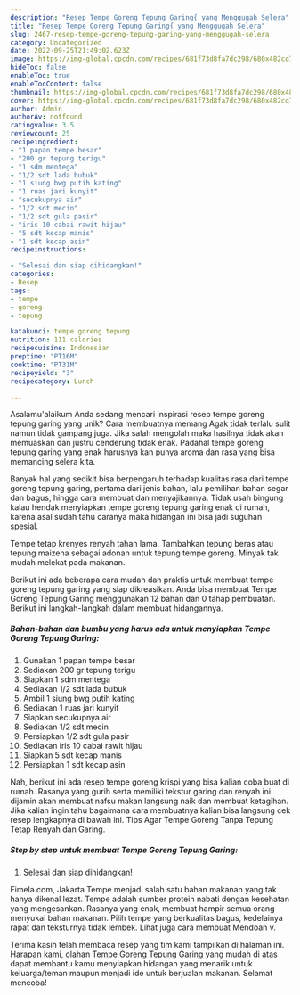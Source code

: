 ```yaml
---
description: "Resep Tempe Goreng Tepung Garing{ yang Menggugah Selera"
title: "Resep Tempe Goreng Tepung Garing{ yang Menggugah Selera"
slug: 2467-resep-tempe-goreng-tepung-garing-yang-menggugah-selera
category: Uncategorized
date: 2022-09-25T21:49:02.623Z
image: https://img-global.cpcdn.com/recipes/681f73d8fa7dc298/680x482cq70/tempe-goreng-tepung-garing-foto-resep-utama.jpg
hideToc: false
enableToc: true
enableTocContent: false
thumbnail: https://img-global.cpcdn.com/recipes/681f73d8fa7dc298/680x482cq70/tempe-goreng-tepung-garing-foto-resep-utama.jpg
cover: https://img-global.cpcdn.com/recipes/681f73d8fa7dc298/680x482cq70/tempe-goreng-tepung-garing-foto-resep-utama.jpg
author: Admin
authorAv: notfound
ratingvalue: 3.5
reviewcount: 25
recipeingredient:
- "1 papan tempe besar"
- "200 gr tepung terigu"
- "1 sdm mentega"
- "1/2 sdt lada bubuk"
- "1 siung bwg putih kating"
- "1 ruas jari kunyit"
- "secukupnya air"
- "1/2 sdt mecin"
- "1/2 sdt gula pasir"
- "iris 10 cabai rawit hijau"
- "5 sdt kecap manis"
- "1 sdt kecap asin"
recipeinstructions:

- "Selesai dan siap dihidangkan!"
categories:
- Resep
tags:
- tempe
- goreng
- tepung

katakunci: tempe goreng tepung 
nutrition: 111 calories
recipecuisine: Indonesian
preptime: "PT16M"
cooktime: "PT31M"
recipeyield: "3"
recipecategory: Lunch

---
```



Asalamu'alaikum Anda sedang mencari inspirasi resep tempe goreng tepung garing yang unik? Cara membuatnya memang Agak tidak terlalu sulit namun tidak gampang juga. Jika salah mengolah maka hasilnya tidak akan memuaskan dan justru cenderung tidak enak. Padahal tempe goreng tepung garing yang enak harusnya kan punya aroma dan rasa yang bisa memancing selera kita.


Banyak hal yang sedikit bisa berpengaruh terhadap kualitas rasa dari tempe goreng tepung garing, pertama dari jenis bahan, lalu pemilihan bahan segar dan bagus, hingga cara membuat dan menyajikannya. Tidak usah bingung kalau hendak menyiapkan tempe goreng tepung garing enak di rumah, karena asal sudah tahu caranya maka hidangan ini bisa jadi suguhan spesial.

Tempe tetap krenyes renyah tahan lama. Tambahkan tepung beras atau tepung maizena sebagai adonan untuk tepung tempe goreng. Minyak tak mudah melekat pada makanan.


Berikut ini ada beberapa cara mudah dan praktis untuk membuat tempe goreng tepung garing yang siap dikreasikan. Anda bisa membuat Tempe Goreng Tepung Garing menggunakan 12 bahan dan 0 tahap pembuatan. Berikut ini langkah-langkah dalam membuat hidangannya.

<!--inarticleads1-->

##### Bahan-bahan dan bumbu yang harus ada untuk menyiapkan Tempe Goreng Tepung Garing:

1. Gunakan 1 papan tempe besar
1. Sediakan 200 gr tepung terigu
1. Siapkan 1 sdm mentega
1. Sediakan 1/2 sdt lada bubuk
1. Ambil 1 siung bwg putih kating
1. Sediakan 1 ruas jari kunyit
1. Siapkan secukupnya air
1. Sediakan 1/2 sdt mecin
1. Persiapkan 1/2 sdt gula pasir
1. Sediakan iris 10 cabai rawit hijau
1. Siapkan 5 sdt kecap manis
1. Persiapkan 1 sdt kecap asin


Nah, berikut ini ada resep tempe goreng krispi yang bisa kalian coba buat di rumah. Rasanya yang gurih serta memiliki tekstur garing dan renyah ini dijamin akan membuat nafsu makan langsung naik dan membuat ketagihan. Jika kalian ingin tahu bagaimana cara membuatnya kalian bisa langsung cek resep lengkapnya di bawah ini. Tips Agar Tempe Goreng Tanpa Tepung Tetap Renyah dan Garing. 

<!--inarticleads2-->

##### Step by step untuk membuat Tempe Goreng Tepung Garing:


1. Selesai dan siap dihidangkan!

Fimela.com, Jakarta Tempe menjadi salah satu bahan makanan yang tak hanya dikenal lezat. Tempe adalah sumber protein nabati dengan kesehatan yang mengesankan. Rasanya yang enak, membuat hampir semua orang menyukai bahan makanan. Pilih tempe yang berkualitas bagus, kedelainya rapat dan teksturnya tidak lembek. Lihat juga cara membuat Mendoan v. 

Terima kasih telah membaca resep yang tim kami tampilkan di halaman ini. Harapan kami, olahan Tempe Goreng Tepung Garing yang mudah di atas dapat membantu kamu menyiapkan hidangan yang menarik untuk keluarga/teman maupun menjadi ide untuk berjualan makanan. Selamat mencoba!
